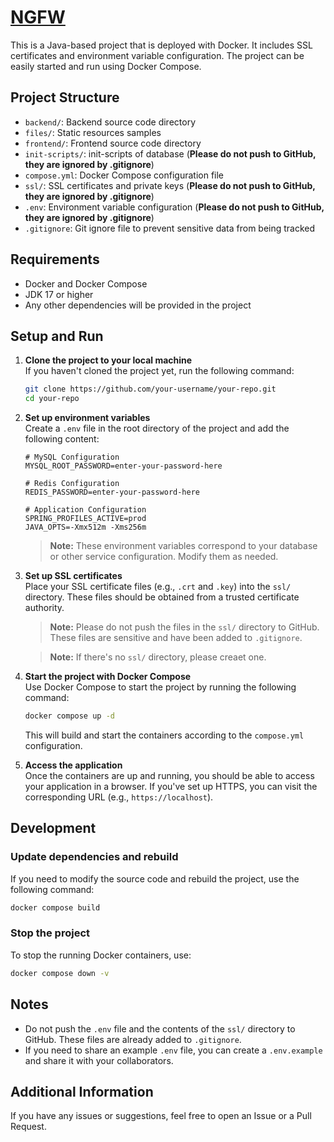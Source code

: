 
# [NGFW](https://www.ngfw.win/estore/shop.html)

This is a Java-based project that is deployed with Docker. It includes SSL certificates and environment variable configuration. The project can be easily started and run using Docker Compose.

## Project Structure

- `backend/`: Backend source code directory
- `files/`: Static resources samples
- `frontend/`: Frontend source code directory
- `init-scripts/`: init-scripts of database (**Please do not push to GitHub, they are ignored by .gitignore**)
- `compose.yml`: Docker Compose configuration file
- `ssl/`: SSL certificates and private keys (**Please do not push to GitHub, they are ignored by .gitignore**)
- `.env`: Environment variable configuration (**Please do not push to GitHub, they are ignored by .gitignore**)
- `.gitignore`: Git ignore file to prevent sensitive data from being tracked

## Requirements

- Docker and Docker Compose
- JDK 17 or higher
- Any other dependencies will be provided in the project

## Setup and Run

1. **Clone the project to your local machine**  
   If you haven't cloned the project yet, run the following command:

   ```bash
   git clone https://github.com/your-username/your-repo.git
   cd your-repo
   ```

2. **Set up environment variables**  
   Create a `.env` file in the root directory of the project and add the following content:

   ```
   # MySQL Configuration
   MYSQL_ROOT_PASSWORD=enter-your-password-here

   # Redis Configuration
   REDIS_PASSWORD=enter-your-password-here

   # Application Configuration
   SPRING_PROFILES_ACTIVE=prod
   JAVA_OPTS=-Xmx512m -Xms256m
   ```

   > **Note:** These environment variables correspond to your database or other service configuration. Modify them as needed.

3. **Set up SSL certificates**  
   Place your SSL certificate files (e.g., `.crt` and `.key`) into the `ssl/` directory. These files should be obtained from a trusted certificate authority.

   > **Note:** Please do not push the files in the `ssl/` directory to GitHub. These files are sensitive and have been added to `.gitignore`.
   
   > **Note:** If there's no `ssl/` directory, please creaet one.

4. **Start the project with Docker Compose**  
   Use Docker Compose to start the project by running the following command:

   ```bash
   docker compose up -d
   ```

   This will build and start the containers according to the `compose.yml` configuration.

5. **Access the application**  
   Once the containers are up and running, you should be able to access your application in a browser. If you've set up HTTPS, you can visit the corresponding URL (e.g., `https://localhost`).

## Development

### Update dependencies and rebuild

If you need to modify the source code and rebuild the project, use the following command:

```bash
docker compose build
```

### Stop the project

To stop the running Docker containers, use:

```bash
docker compose down -v
```

## Notes

- Do not push the `.env` file and the contents of the `ssl/` directory to GitHub. These files are already added to `.gitignore`.
- If you need to share an example `.env` file, you can create a `.env.example` and share it with your collaborators.

## Additional Information

If you have any issues or suggestions, feel free to open an Issue or a Pull Request.

